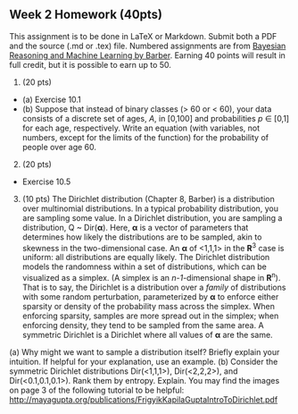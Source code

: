 Week 2 Homework (40pts)
--
This assignment is to be done in LaTeX or Markdown.  Submit both a PDF and the source (.md or .tex) file. Numbered assignments are from [Bayesian Reasoning and Machine Learning by Barber](http://web4.cs.ucl.ac.uk/staff/D.Barber/pmwiki/pmwiki.php?n=Brml.HomePage). Earning 40 points will result in full credit, but it is possible to earn up to 50.

1. (20 pts) 
 * (a) Exercise 10.1 
 * (b) Suppose that instead of binary classes (> 60 or < 60), your data consists of a discrete set of ages, *A*, in [0,100] and probabilities *p* ∈ [0,1] for each age, respectively. Write an equation (with variables, not numbers, except for the limits of the function) for the probability of people over age 60.  
2. (20 pts) 
 *  Exercise 10.5
3. (10 pts) The Dirichlet distribution (Chapter 8, Barber) is a distribution over multinomial distributions.  In a typical probability distribution, you are sampling some value.  In a Dirichlet distribution, you are sampling a distribution, Q ~ Dir(**α**).  Here, **α** is a vector of parameters that determines how likely the distributions are to be sampled, akin to skewness in the two-dimensional case.  An **α** of <1,1,1> in the **R**<sup>3</sup> case is uniform: all distributions are equally likely.   The Dirichlet distribution models the randomness within a set of distributions, which can be visualized as a simplex. (A simplex is an *n-1*-dimensional shape in **R**<sup>n</sup>).  That is to say, the Dirichlet is a distribution over a *family* of distributions with some random perturbation, parameterized by **α** to enforce either sparsity or density of the probability mass across the simplex.  When enforcing sparsity, samples are more spread out in the simplex; when enforcing density, they tend to be sampled from the same area. A symmetric Dirichlet is a Dirichlet where all values of **α** are the same.

(a) Why might we want to sample a distribution itself?  Briefly explain your intuition.  If helpful for your explanation, use an example.
(b) Consider the symmetric Dirichlet distributions Dir(<1,1,1>),  Dir(<2,2,2>), and Dir(<0.1,0.1,0.1>). Rank them by entropy.  Explain.  You may find the images on page 3 of the following tutorial to be helpful: http://mayagupta.org/publications/FrigyikKapilaGuptaIntroToDirichlet.pdf
